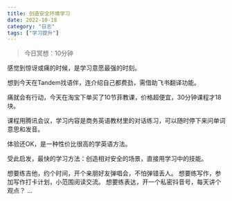 ```yaml
---
title: 创造安全环境学习
date: 2022-10-18
category: "日志"
tags: ["学习提升"]
---
```


> 今日冥想：10分钟

感觉到惊讶或痛的时候，是学习意愿最强的时刻。

想到今天在Tandem找语伴，连介绍自己都费劲，需借助飞书翻译功能。

痛就会有行动，今天在淘宝下单买了10节菲教课，价格超便宜，30分钟课程才18块。

课程用腾讯会议，学习内容是商务英语教材里的对话练习，可以随时停下来问单词意思和发音。

体验还OK，是一种性价比很高的学英语方法。

受此启发，最快的学习方法：创造相对安全的场景，直接用学习中的技能。

想要练吉他，约个时间，开个亲朋好友弹唱会，不怕弹错丢人。
想要练写作，参加写作打卡计划，小范围阅读交流。
想要练表达，开一个私密抖音号，每天讲个观点？
...



